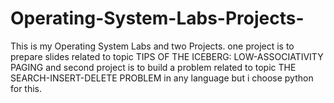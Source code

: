 # Operating-System-Labs-Projects-
This is my Operating System Labs and two Projects. one project is to prepare slides related to topic TIPS OF THE ICEBERG: LOW-ASSOCIATIVITY PAGING and second project is to build a problem related to topic THE SEARCH-INSERT-DELETE PROBLEM in any language but i choose python for this.
